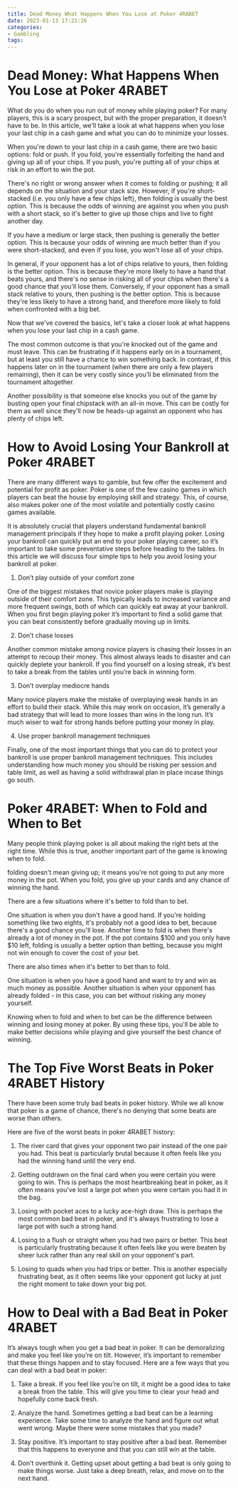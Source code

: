 ```yaml
---
title: Dead Money What Happens When You Lose at Poker 4RABET
date: 2023-01-13 17:21:26
categories:
- Gambling
tags:
---
```



#  Dead Money: What Happens When You Lose at Poker 4RABET

What do you do when you run out of money while playing poker? For many players, this is a scary prospect, but with the proper preparation, it doesn't have to be. In this article, we'll take a look at what happens when you lose your last chip in a cash game and what you can do to minimize your losses.

When you're down to your last chip in a cash game, there are two basic options: fold or push. If you fold, you're essentially forfeiting the hand and giving up all of your chips. If you push, you're putting all of your chips at risk in an effort to win the pot.

There's no right or wrong answer when it comes to folding or pushing; it all depends on the situation and your stack size. However, if you're short-stacked (i.e. you only have a few chips left), then folding is usually the best option. This is because the odds of winning are against you when you push with a short stack, so it's better to give up those chips and live to fight another day.

If you have a medium or large stack, then pushing is generally the better option. This is because your odds of winning are much better than if you were short-stacked, and even if you lose, you won't lose all of your chips.

In general, if your opponent has a lot of chips relative to yours, then folding is the better option. This is because they're more likely to have a hand that beats yours, and there's no sense in risking all of your chips when there's a good chance that you'll lose them. Conversely, if your opponent has a small stack relative to yours, then pushing is the better option. This is because they're less likely to have a strong hand, and therefore more likely to fold when confronted with a big bet.

Now that we've covered the basics, let's take a closer look at what happens when you lose your last chip in a cash game.

The most common outcome is that you're knocked out of the game and must leave. This can be frustrating if it happens early on in a tournament, but at least you still have a chance to win something back. In contrast, if this happens later on in the tournament (when there are only a few players remaining), then it can be very costly since you'll be eliminated from the tournament altogether.

Another possibility is that someone else knocks you out of the game by busting open your final chipstack with an all-in move. This can be costly for them as well since they'll now be heads-up against an opponent who has plenty of chips left.

#  How to Avoid Losing Your Bankroll at Poker 4RABET

There are many different ways to gamble, but few offer the excitement and potential for profit as poker. Poker is one of the few casino games in which players can beat the house by employing skill and strategy. This, of course, also makes poker one of the most volatile and potentially costly casino games available.

It is absolutely crucial that players understand fundamental bankroll management principals if they hope to make a profit playing poker. Losing your bankroll can quickly put an end to your poker playing career, so it’s important to take some preventative steps before heading to the tables. In this article we will discuss four simple tips to help you avoid losing your bankroll at poker.

1) Don’t play outside of your comfort zone

One of the biggest mistakes that novice poker players make is playing outside of their comfort zone. This typically leads to increased variance and more frequent swings, both of which can quickly eat away at your bankroll. When you first begin playing poker it’s important to find a solid game that you can beat consistently before gradually moving up in limits.

2) Don’t chase losses

Another common mistake among novice players is chasing their losses in an attempt to recoup their money. This almost always leads to disaster and can quickly deplete your bankroll. If you find yourself on a losing streak, it’s best to take a break from the tables until you’re back in winning form.

3) Don’t overplay mediocre hands

Many novice players make the mistake of overplaying weak hands in an effort to build their stack. While this may work on occasion, it’s generally a bad strategy that will lead to more losses than wins in the long run. It’s much wiser to wait for strong hands before putting your money in play.

4) Use proper bankroll management techniques

Finally, one of the most important things that you can do to protect your bankroll is use proper bankroll management techniques. This includes understanding how much money you should be risking per session and table limit, as well as having a solid withdrawal plan in place incase things go south.

#  Poker 4RABET: When to Fold and When to Bet

Many people think playing poker is all about making the right bets at the right time. While this is true, another important part of the game is knowing when to fold.

 folding doesn't mean giving up; it means you're not going to put any more money in the pot. When you fold, you give up your cards and any chance of winning the hand.

There are a few situations where it's better to fold than to bet. 

One situation is when you don't have a good hand. If you're holding something like two eights, it's probably not a good idea to bet, because there's a good chance you'll lose. Another time to fold is when there's already a lot of money in the pot. If the pot contains $100 and you only have $10 left, folding is usually a better option than betting, because you might not win enough to cover the cost of your bet. 

There are also times when it's better to bet than to fold. 

One situation is when you have a good hand and want to try and win as much money as possible. Another situation is when your opponent has already folded - in this case, you can bet without risking any money yourself. 

Knowing when to fold and when to bet can be the difference between winning and losing money at poker. By using these tips, you'll be able to make better decisions while playing and give yourself the best chance of winning.

#  The Top Five Worst Beats in Poker 4RABET History

There have been some truly bad beats in poker history. While we all know that poker is a game of chance, there's no denying that some beats are worse than others.

Here are five of the worst beats in poker 4RABET history:

1. The river card that gives your opponent two pair instead of the one pair you had. This beat is particularly brutal because it often feels like you had the winning hand until the very end.

2. Getting outdrawn on the final card when you were certain you were going to win. This is perhaps the most heartbreaking beat in poker, as it often means you've lost a large pot when you were certain you had it in the bag.

3. Losing with pocket aces to a lucky ace-high draw. This is perhaps the most common bad beat in poker, and it's always frustrating to lose a large pot with such a strong hand.

4. Losing to a flush or straight when you had two pairs or better. This beat is particularly frustrating because it often feels like you were beaten by sheer luck rather than any real skill on your opponent's part.

5. Losing to quads when you had trips or better. This is another especially frustrating beat, as it often seems like your opponent got lucky at just the right moment to take down your big pot.

#  How to Deal with a Bad Beat in Poker 4RABET

It’s always tough when you get a bad beat in poker. It can be demoralizing and make you feel like you’re on tilt. However, it’s important to remember that these things happen and to stay focused. Here are a few ways that you can deal with a bad beat in poker:

1) Take a break. If you feel like you’re on tilt, it might be a good idea to take a break from the table. This will give you time to clear your head and hopefully come back fresh.

2) Analyze the hand. Sometimes getting a bad beat can be a learning experience. Take some time to analyze the hand and figure out what went wrong. Maybe there were some mistakes that you made?

3) Stay positive. It’s important to stay positive after a bad beat. Remember that this happens to everyone and that you can still win at the table.

4) Don’t overthink it. Getting upset about getting a bad beat is only going to make things worse. Just take a deep breath, relax, and move on to the next hand.